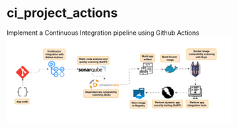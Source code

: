 # ci_project_actions
Implement a Continuous Integration pipeline using Github Actions
![alt text](design.png)
